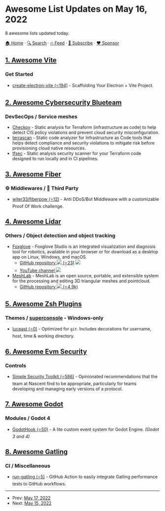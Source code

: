 # Awesome List Updates on May 16, 2022

8 awesome lists updated today.

[🏠 Home](/README.md) · [🔍 Search](https://www.trackawesomelist.com/search/) · [🔥 Feed](https://www.trackawesomelist.com/rss.xml) · [📮 Subscribe](https://trackawesomelist.us17.list-manage.com/subscribe?u=d2f0117aa829c83a63ec63c2f&id=36a103854c) · [❤️  Sponsor](https://github.com/sponsors/theowenyoung)



## [1. Awesome Vite](/content/vitejs/awesome-vite/README.md)

### Get Started

*   [create-electron-vite (⭐194)](https://github.com/electron-vite/create-electron-vite) - Scaffolding Your Electron + Vite Project.

## [2. Awesome Cybersecurity Blueteam](/content/fabacab/awesome-cybersecurity-blueteam/README.md)

### DevSecOps / Service meshes

*   [Checkov](https://www.checkov.io/) - Static analysis for Terraform (infrastructure as code) to help detect CIS policy violations and prevent cloud security misconfiguration.
*   [terrascan](https://runterrascan.io/) - Static code analyzer for Infrastructure as Code tools that helps detect compliance and security violations to mitigate risk before provisioning cloud native resources.
*   [tfsec](https://aquasecurity.github.io/tfsec/) - Static analysis security scanner for your Terraform code designed to run locally and in CI pipelines.

## [3. Awesome Fiber](/content/gofiber/awesome-fiber/README.md)

### ⚙️ Middlewares / 🌱 Third Party

*   [witer33/fiberpow (⭐12)](https://github.com/witer33/fiberpow) - Anti DDoS/Bot Middleware with a customizable Proof Of Work challenge.

## [4. Awesome Lidar](/content/szenergy/awesome-lidar/README.md)

### Others / Object detection and object tracking

*   [Foxglove](https://foxglove.dev/) - Foxglove Studio is an integrated visualization and diagnosis tool for robotics, available in your browser or for download as a desktop app on Linux, Windows, and macOS.
    *   [GitHub repository ![](https://img.shields.io/badge/github-black?style=flat-square\&logo=github) (⭐23)](https://github.com/foxglove/studio) ![](https://img.shields.io/badge/ROS-2-34aec5?style=flat-square\&logo=ros)
    *   [YouTube channel ![](https://img.shields.io/badge/youtube-red?style=flat-square\&logo=youtube)](https://www.youtube.com/channel/UCrIbrBxb9HBAnlhbx2QycsA)
*   [MeshLab](https://www.meshlab.net/) - MeshLab is an open source, portable, and extensible system for the processing and editing 3D triangular meshes and pointcloud.
    *   [GitHub repository ![](https://img.shields.io/badge/github-black?style=flat-square\&logo=github) (⭐4.9k)](https://github.com/cnr-isti-vclab/meshlab)

## [5. Awesome Zsh Plugins](/content/unixorn/awesome-zsh-plugins/README.md)

### Themes / [superconsole](https://github.com/alexchmykhalo/superconsole) - Windows-only

*   [luceast (⭐0)](https://github.com/LucEast/luceast-zsh-theme) - Optimized for `git`. Includes decorations for username, host, time & working directory.

## [6. Awesome Evm Security](/content/kareniel/awesome-evm-security/README.md)

### Controls

*   [Simple Security Toolkit (⭐586)](https://github.com/nascentxyz/simple-security-toolkit) - Opinionated recommendations that the team at Nascent find to be appropriate,  particularly for teams developing and managing early versions of a protocol.

## [7. Awesome Godot](/content/godotengine/awesome-godot/README.md)

### Modules / Godot 4

*   [GodotHook (⭐50)](https://github.com/Mestima/GodotHook) - A lite custom event system for Godot Engine. *(Godot 3 and 4)*

## [8. Awesome Gatling](/content/aliesbelik/awesome-gatling/README.md)

### CI / Miscellaneous

*   [run-gatling (⭐5)](https://github.com/liatrio/run-gatling) - GitHub Action to easily integrate Gatling performance tests to GitHub workflows.

---

- Prev: [May 17, 2022](/content/2022/05/17/README.md)
- Next: [May 15, 2022](/content/2022/05/15/README.md)